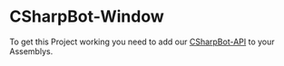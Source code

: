 # CSharpBot-Window
 To get this Project working you need to add our [CSharpBot-API](https://github.com/SESOSAS/CSharpBot-API) to your Assemblys.
